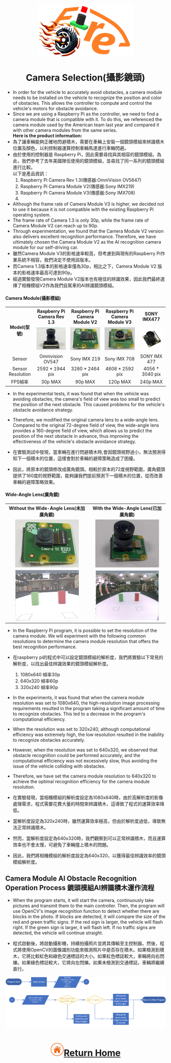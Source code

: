 <div align="center"><img src="../../other/img/logo.png" width="300" alt=" logo"></div>

# <div align="center">Camera Selection(攝影鏡頭)</div> 
- In order for the vehicle to accurately avoid obstacles, a camera module needs to be installed on the vehicle to recognize the position and color of obstacles. This allows the controller to compute and control the vehicle's motors for obstacle avoidance.  
- Since we are using a Raspberry Pi as the controller, we need to find a camera module that is compatible with it. To do this, we referenced the camera module used by the American team last year and compared it with other camera modules from the same series.  
__Here is the product information:__
- 為了讓車輛能夠正確地閃避積木，需要在車輛上安裝一個鏡頭模組來辨識積木位置及顏色，以利控制器運算控制車輛馬達進行車輛閃避。
- 由於使用的控制器是 Raspberry Pi，因此需要尋找與其相容的鏡頭模組。為此，我們參考了去年美國隊伍使用的鏡頭模組，並尋找了同一系列的鏡頭模組進行比較。  
以下是產品資訊：
  1. Raspberry Pi Camera Rev 1.3(傳感器:OmniVision OV5647)
  2. Raspberry Pi Camera Module V2(傳感器:Sony IMX219)
  3. Raspberry Pi Camera Module V3(傳感器:Sony IMX708)
  4. 
- Although the frame rate of Camera Module V3 is higher, we decided not to use it because it is not compatible with the existing Raspberry Pi operating system.  
- The frame rate of Camera 1.3 is only 30p, while the frame rate of Camera Module V2 can reach up to 90p.  
- Through experimentation, we found that the Camera Module V2 version also delivers excellent recognition performance. Therefore, we have ultimately chosen the Camera Module V2 as the AI recognition camera module for our self-driving car.
- 雖然Camera Module V3的影格速率較高，但考慮到與現有的Raspberry Pi作業系統不相容，我們決定不使用該版本。
- 而Camera 1.3版本的影格速率僅為30p，相比之下，Camera Module V2 版本的影格速率最高可達到90p。
- 經過實驗發現Camera Module V2版本也有極佳的辨識效果，因此我們最終選擇了相機模組V2作為我們自駕車的AI辨識鏡頭模組。

#### Camera Module(攝影模組)
<div align="center">
<table>
<tr align="center" >
<th rowspan="2">Model(型號)</th> 
<th >Raspberry Pi Camera Rev 1.3</th>
<th >Raspberry Pi Camera Module V2</th>
<th >Raspberry Pi Camera Module V3</thd>
<th >SONY IMX477</thd>
</tr>
<tr align="center">

<td><img src="./img/V1.jpeg" width=200 alt="V1"  /></td>
<td><img src="./img/V2.jpeg" width=200 alt="V2" ></td>
<td><img src="./img/V3.jpeg" width=200 alt="V3" /></td>
<td><img src="./img/SONY IMX477.png" width=200 alt="SONY IMX477" /></td>
</tr>
<tr align="center">
<td>Sensor</td>
<td>Omnivision OV547</td>
<td>Sony IMX 219</td>
<td>Sony IMX 708</td>
<td>SONY IMX 477</td>
</tr>
<tr align="center">
<td>Sensor Resolution</td>
<td>2592 * 1944 pix</td>
<td>3280 * 2464 pix</td>
<td>4608 * 2592 pix</td>
<td>4056 * 3040 pix</td>
</tr>
<tr align="center">
<td>FPS幀率</td>
<td>30p MAX</td>
<td>90p MAX</td>
<td>120p MAX</td>
<td>240p MAX</td>
</tr>
</table>
</div>

- In the experimental tests, it was found that when the vehicle was avoiding obstacles, the camera's field of view was too small to predict the position of the next obstacle. This caused problems for the vehicle's obstacle avoidance strategy.  
- Therefore, we modified the original camera lens  to a wide-angle lens. Compared to the original 72-degree field of view, the wide-angle lens provides a 160-degree field of view, which allows us to predict the position of the next obstacle in advance, thus improving the effectiveness of the vehicle's obstacle avoidance strategy.

- 在實驗測試中發現，當車輛在進行閃避積木時,會因鏡頭視野過小，無法預測得知下一個積木的位置，這樣會對於車輛的避障策略造成了困擾。
- 因此，將原本的鏡頭修改成廣角鏡頭。相較於原本的72度視野範圍，廣角鏡頭提供了160度的視野範圍，能夠讓我們提前預測下一個積木的位置，從而改善車輛的避障策略效果。

#### Wide-Angle Lens(廣角鏡)
<div align="center">
<table>
<tr align="center">
<th> Without the Wide-Angle Lens(未加廣角鏡)</th> 
<th>With the Wide-Angle Lens(已加廣角鏡)</th>
</tr>
<tr align="center">
<td><img src="./img/V2.jpeg" width=200 alt="site" ></td>
<td><img src="./img/V2_wide_angle.jpeg" width=200 alt="site" >
</td>
</tr>
<tr align="center">
<td><img src="./img/72angle.png" width=200 alt="site" ></td>
<td> <img src="./img/160angle.png" width=200 alt="site" ></td>
</tr>
</table>
</div>

- In the Raspberry Pi program, it is possible to set the resolution of the camera module. We will experiment with the following common resolutions to determine the camera module resolution that offers the best recognition performance.
- 在raspberry pi的程式中可以設定鏡頭模組的解析度，我們將實驗以下常見的解析度，以找出最佳辨識效果的鏡頭模組解析度。

  1. 1080x640 幀率30p
  2. 640x320 幀率60p
  3. 320x240 幀率90p

- In the experiments, it was found that when the camera module resolution was set to 1080x640, the high-resolution image processing requirements resulted in the program taking a significant amount of time to recognize obstacles. This led to a decrease in the program's computational efficiency.
- When the resolution was set to 320x240, although computational efficiency was extremely high, the low resolution resulted in the inability to recognize obstacles accurately.
- However, when the resolution was set to 640x320, we observed that obstacle recognition could be performed accurately, and the computational efficiency was not excessively slow, thus avoiding the issue of the vehicle colliding with obstacles.
- Therefore, we have set the camera module resolution to 640x320 to achieve the optimal recognition efficiency for the camera module resolution.
  
- 在實驗發現，當相機模組的解析度設定為1080x640時，由於高解析度的影像處理需求，程式需要花費大量的時間來辨識積木，這導致了程式的運算效率降低。
- 當解析度設定為320x240時，雖然運算效率極高，但由於解析度過低，導致無法正常辨識積木。
- 然而，當解析度設定為640x320時，我們觀察到可以正常辨識積木，而且運算效率也不會太慢，可避免了車輛撞上積木的問題。
- 因此，我們將相機模組的解析度設定為640x320，以獲得最佳辨識效率的鏡頭模組解析度。 

## Camera Module AI Obstacle Recognition Operation Process 鏡頭模組AI辨識積木運作流程

- When the program starts, it will start the camera, continuously take pictures and transmit them to the main controller. Then, the program will use OpenCV's image recognition function to detect whether there are blocks in the photo. If blocks are detected, it will compare the size of the red and green traffic signs. If the red sign is larger, the vehicle will flash right. If the green sign is larger, it will flash left. If no traffic signs are detected, the vehicle will continue straight.

- 程式啟動後，將啟動攝影機，持續拍攝照片並將其傳輸至主控制器。然後，程式將使用OpenCV的圖像識別功能來檢測照片中是否存在積木。如果檢測到積木，它將比較紅色和綠色交通標誌的大小。如果紅色標誌較大，車輛將向右閃爍。如果綠色標誌較大，它將向左閃爍。如果未檢測到交通標誌，車輛將繼續直行。
<div align=center><img src="./img/camera.png"></div>

# <div align="center">![HOME](../../other/img/Home.png)[Return Home](../../)</div>  

